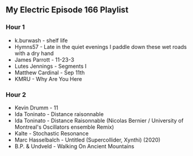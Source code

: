 ## My Electric Episode 166 Playlist

### Hour 1
* k.burwash - shelf life
* Hymns57 - Late in the quiet evenings I paddle down these wet roads with a dry hand
* James Parrott - 11-23-3
* Lutes Jennings - Segments I
* Matthew Cardinal - Sep 11th
* KMRU - Why Are You Here

### Hour 2
* Kevin Drumm - 11
* Ida Toninato - Distance raisonnable
* Ida Toninato - Distance Raisonnable (Nicolas Bernier / University of Montreal's Oscillators ensemble Remix)
* Kalte - Stochastic Resonance
* Marc Hasselbalch - Untitled (Supercollider, Xynthi) (2020)
* B.P. & Undveld - Walking On Ancient Mountains
